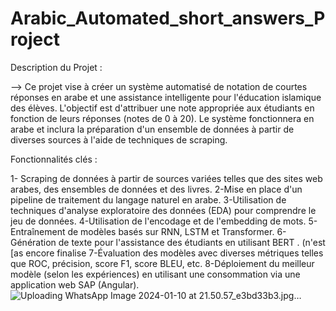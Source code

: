 # Arabic_Automated_short_answers_Project

Description du Projet :

--> Ce projet vise à créer un système automatisé de notation de courtes réponses en arabe et une assistance intelligente pour l'éducation islamique des élèves. L'objectif est d'attribuer une note appropriée aux étudiants en fonction de leurs réponses (notes de 0 à 20). Le système fonctionnera en arabe et inclura la préparation d'un ensemble de données à partir de diverses sources à l'aide de techniques de scraping.

Fonctionnalités clés :

1- Scraping de données à partir de sources variées telles que des sites web arabes, des ensembles de données et des livres. 2-Mise en place d'un pipeline de traitement du langage naturel en arabe. 3-Utilisation de techniques d'analyse exploratoire des données (EDA) pour comprendre le jeu de données. 4-Utilisation de l'encodage et de l'embedding de mots. 5-Entraînement de modèles basés sur RNN, LSTM et Transformer. 6-Génération de texte pour l'assistance des étudiants en utilisant BERT . (n'est [as encore finalise 7-Évaluation des modèles avec diverses métriques telles que ROC, précision, score F1, score BLEU, etc. 8-Déploiement du meilleur modèle (selon les expériences) en utilisant une consommation via une application web SAP (Angular).
![Uploading WhatsApp Image 2024-01-10 at 21.50.57_e3bd33b3.jpg…]()
